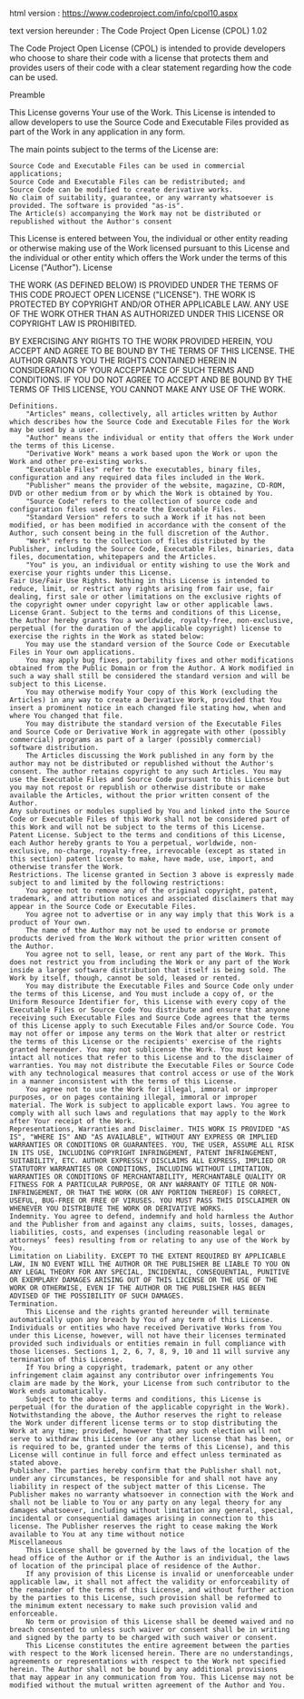 html version : https://www.codeproject.com/info/cpol10.aspx

text version hereunder :
The Code Project Open License (CPOL) 1.02

The Code Project Open License (CPOL) is intended to provide developers who choose to share their code with a license that protects them and provides users of their code with a clear statement regarding how the code can be used.


Preamble

This License governs Your use of the Work. This License is intended to allow developers to use the Source Code and Executable Files provided as part of the Work in any application in any form.

The main points subject to the terms of the License are:

    Source Code and Executable Files can be used in commercial applications;
    Source Code and Executable Files can be redistributed; and
    Source Code can be modified to create derivative works.
    No claim of suitability, guarantee, or any warranty whatsoever is provided. The software is provided "as-is".
    The Article(s) accompanying the Work may not be distributed or republished without the Author's consent

This License is entered between You, the individual or other entity reading or otherwise making use of the Work licensed pursuant to this License and the individual or other entity which offers the Work under the terms of this License ("Author").
License

THE WORK (AS DEFINED BELOW) IS PROVIDED UNDER THE TERMS OF THIS CODE PROJECT OPEN LICENSE ("LICENSE"). THE WORK IS PROTECTED BY COPYRIGHT AND/OR OTHER APPLICABLE LAW. ANY USE OF THE WORK OTHER THAN AS AUTHORIZED UNDER THIS LICENSE OR COPYRIGHT LAW IS PROHIBITED.

BY EXERCISING ANY RIGHTS TO THE WORK PROVIDED HEREIN, YOU ACCEPT AND AGREE TO BE BOUND BY THE TERMS OF THIS LICENSE. THE AUTHOR GRANTS YOU THE RIGHTS CONTAINED HEREIN IN CONSIDERATION OF YOUR ACCEPTANCE OF SUCH TERMS AND CONDITIONS. IF YOU DO NOT AGREE TO ACCEPT AND BE BOUND BY THE TERMS OF THIS LICENSE, YOU CANNOT MAKE ANY USE OF THE WORK.

    Definitions.
        "Articles" means, collectively, all articles written by Author which describes how the Source Code and Executable Files for the Work may be used by a user.
        "Author" means the individual or entity that offers the Work under the terms of this License.
        "Derivative Work" means a work based upon the Work or upon the Work and other pre-existing works.
        "Executable Files" refer to the executables, binary files, configuration and any required data files included in the Work.
        "Publisher" means the provider of the website, magazine, CD-ROM, DVD or other medium from or by which the Work is obtained by You.
        "Source Code" refers to the collection of source code and configuration files used to create the Executable Files.
        "Standard Version" refers to such a Work if it has not been modified, or has been modified in accordance with the consent of the Author, such consent being in the full discretion of the Author.
        "Work" refers to the collection of files distributed by the Publisher, including the Source Code, Executable Files, binaries, data files, documentation, whitepapers and the Articles.
        "You" is you, an individual or entity wishing to use the Work and exercise your rights under this License.
    Fair Use/Fair Use Rights. Nothing in this License is intended to reduce, limit, or restrict any rights arising from fair use, fair dealing, first sale or other limitations on the exclusive rights of the copyright owner under copyright law or other applicable laws.
    License Grant. Subject to the terms and conditions of this License, the Author hereby grants You a worldwide, royalty-free, non-exclusive, perpetual (for the duration of the applicable copyright) license to exercise the rights in the Work as stated below:
        You may use the standard version of the Source Code or Executable Files in Your own applications.
        You may apply bug fixes, portability fixes and other modifications obtained from the Public Domain or from the Author. A Work modified in such a way shall still be considered the standard version and will be subject to this License.
        You may otherwise modify Your copy of this Work (excluding the Articles) in any way to create a Derivative Work, provided that You insert a prominent notice in each changed file stating how, when and where You changed that file.
        You may distribute the standard version of the Executable Files and Source Code or Derivative Work in aggregate with other (possibly commercial) programs as part of a larger (possibly commercial) software distribution.
        The Articles discussing the Work published in any form by the author may not be distributed or republished without the Author's consent. The author retains copyright to any such Articles. You may use the Executable Files and Source Code pursuant to this License but you may not repost or republish or otherwise distribute or make available the Articles, without the prior written consent of the Author.
    Any subroutines or modules supplied by You and linked into the Source Code or Executable Files of this Work shall not be considered part of this Work and will not be subject to the terms of this License.
    Patent License. Subject to the terms and conditions of this License, each Author hereby grants to You a perpetual, worldwide, non-exclusive, no-charge, royalty-free, irrevocable (except as stated in this section) patent license to make, have made, use, import, and otherwise transfer the Work.
    Restrictions. The license granted in Section 3 above is expressly made subject to and limited by the following restrictions:
        You agree not to remove any of the original copyright, patent, trademark, and attribution notices and associated disclaimers that may appear in the Source Code or Executable Files.
        You agree not to advertise or in any way imply that this Work is a product of Your own.
        The name of the Author may not be used to endorse or promote products derived from the Work without the prior written consent of the Author.
        You agree not to sell, lease, or rent any part of the Work. This does not restrict you from including the Work or any part of the Work inside a larger software distribution that itself is being sold. The Work by itself, though, cannot be sold, leased or rented.
        You may distribute the Executable Files and Source Code only under the terms of this License, and You must include a copy of, or the Uniform Resource Identifier for, this License with every copy of the Executable Files or Source Code You distribute and ensure that anyone receiving such Executable Files and Source Code agrees that the terms of this License apply to such Executable Files and/or Source Code. You may not offer or impose any terms on the Work that alter or restrict the terms of this License or the recipients' exercise of the rights granted hereunder. You may not sublicense the Work. You must keep intact all notices that refer to this License and to the disclaimer of warranties. You may not distribute the Executable Files or Source Code with any technological measures that control access or use of the Work in a manner inconsistent with the terms of this License.
        You agree not to use the Work for illegal, immoral or improper purposes, or on pages containing illegal, immoral or improper material. The Work is subject to applicable export laws. You agree to comply with all such laws and regulations that may apply to the Work after Your receipt of the Work.
    Representations, Warranties and Disclaimer. THIS WORK IS PROVIDED "AS IS", "WHERE IS" AND "AS AVAILABLE", WITHOUT ANY EXPRESS OR IMPLIED WARRANTIES OR CONDITIONS OR GUARANTEES. YOU, THE USER, ASSUME ALL RISK IN ITS USE, INCLUDING COPYRIGHT INFRINGEMENT, PATENT INFRINGEMENT, SUITABILITY, ETC. AUTHOR EXPRESSLY DISCLAIMS ALL EXPRESS, IMPLIED OR STATUTORY WARRANTIES OR CONDITIONS, INCLUDING WITHOUT LIMITATION, WARRANTIES OR CONDITIONS OF MERCHANTABILITY, MERCHANTABLE QUALITY OR FITNESS FOR A PARTICULAR PURPOSE, OR ANY WARRANTY OF TITLE OR NON-INFRINGEMENT, OR THAT THE WORK (OR ANY PORTION THEREOF) IS CORRECT, USEFUL, BUG-FREE OR FREE OF VIRUSES. YOU MUST PASS THIS DISCLAIMER ON WHENEVER YOU DISTRIBUTE THE WORK OR DERIVATIVE WORKS.
    Indemnity. You agree to defend, indemnify and hold harmless the Author and the Publisher from and against any claims, suits, losses, damages, liabilities, costs, and expenses (including reasonable legal or attorneys’ fees) resulting from or relating to any use of the Work by You.
    Limitation on Liability. EXCEPT TO THE EXTENT REQUIRED BY APPLICABLE LAW, IN NO EVENT WILL THE AUTHOR OR THE PUBLISHER BE LIABLE TO YOU ON ANY LEGAL THEORY FOR ANY SPECIAL, INCIDENTAL, CONSEQUENTIAL, PUNITIVE OR EXEMPLARY DAMAGES ARISING OUT OF THIS LICENSE OR THE USE OF THE WORK OR OTHERWISE, EVEN IF THE AUTHOR OR THE PUBLISHER HAS BEEN ADVISED OF THE POSSIBILITY OF SUCH DAMAGES.
    Termination.
        This License and the rights granted hereunder will terminate automatically upon any breach by You of any term of this License. Individuals or entities who have received Derivative Works from You under this License, however, will not have their licenses terminated provided such individuals or entities remain in full compliance with those licenses. Sections 1, 2, 6, 7, 8, 9, 10 and 11 will survive any termination of this License.
        If You bring a copyright, trademark, patent or any other infringement claim against any contributor over infringements You claim are made by the Work, your License from such contributor to the Work ends automatically.
        Subject to the above terms and conditions, this License is perpetual (for the duration of the applicable copyright in the Work). Notwithstanding the above, the Author reserves the right to release the Work under different license terms or to stop distributing the Work at any time; provided, however that any such election will not serve to withdraw this License (or any other license that has been, or is required to be, granted under the terms of this License), and this License will continue in full force and effect unless terminated as stated above.
    Publisher. The parties hereby confirm that the Publisher shall not, under any circumstances, be responsible for and shall not have any liability in respect of the subject matter of this License. The Publisher makes no warranty whatsoever in connection with the Work and shall not be liable to You or any party on any legal theory for any damages whatsoever, including without limitation any general, special, incidental or consequential damages arising in connection to this license. The Publisher reserves the right to cease making the Work available to You at any time without notice
    Miscellaneous
        This License shall be governed by the laws of the location of the head office of the Author or if the Author is an individual, the laws of location of the principal place of residence of the Author.
        If any provision of this License is invalid or unenforceable under applicable law, it shall not affect the validity or enforceability of the remainder of the terms of this License, and without further action by the parties to this License, such provision shall be reformed to the minimum extent necessary to make such provision valid and enforceable.
        No term or provision of this License shall be deemed waived and no breach consented to unless such waiver or consent shall be in writing and signed by the party to be charged with such waiver or consent.
        This License constitutes the entire agreement between the parties with respect to the Work licensed herein. There are no understandings, agreements or representations with respect to the Work not specified herein. The Author shall not be bound by any additional provisions that may appear in any communication from You. This License may not be modified without the mutual written agreement of the Author and You.

